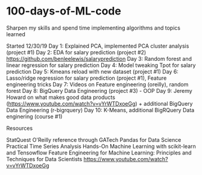 # 100-days-of-ML-code
Sharpen my skills and spend time implementing algorithms and topics learned

Started 12/30/19
Day 1: Explained PCA, implemented PCA cluster analysis (project #1)
Day 2: EDA for salary prediction (project #2) https://github.com/benleelewis/salaryprediction
Day 3: Random forest and linear regression for salary prediction
Day 4: Model tweaking Tpot for salary prediction
Day 5: Kmeans reload with new dataset (project #1)
Day 6: Lasso/ridge regression for salary prediction (project #1), Feature engineering tricks
Day 7: Videos on Feature engineering (oreilly), random forest
Day 8: BigQuery Data Engineering (project #3) - OOP
Day 9: Jeremy Howard on what makes good data products (https://www.youtube.com/watch?v=vYrWTDxoeGg) + additional BigQuery Data Engineering (r-bigrquery)
Day 10: K-Means, additional BigRQuery Data enginering (course #1)


Resources

StatQuest
O'Reilly reference through GATech
Pandas for Data Science
Practical Time Series Analysis
Hands-On Machine Learning with scikit-learn and Tensowflow
Feature Engineering for Machine Learning: Principles and Techniques for Data Scientists
https://www.youtube.com/watch?v=vYrWTDxoeGg
